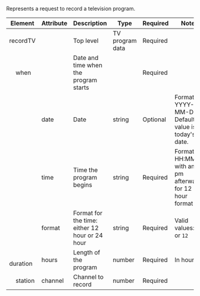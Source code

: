 Represents a request to record a television program.

| Element | Attribute | Description | Type | Required | Notes |
| --- | --- | --- | --- | --- | --- |
| recordTV | | Top level | TV program data | Required | |
| &nbsp; &nbsp; when | | Date and time when the program starts | | Required |  |
|  | date | Date | string | Optional | Format is YYYY-MM-DD. Default value is today's date. |
|  | time | Time the program begins | string | Required | Format is HH:MM, with am or pm afterwards for 12 hour format |
|  | format | Format for the time: either 12 hour or 24 hour | string | Required| Valid values: `24` or `12`  |
| &nbsp; &nbsp; duration | hours | Length of the program | number | Required | In hours |
| &nbsp; &nbsp; station | channel | Channel to record | number | Required | |
